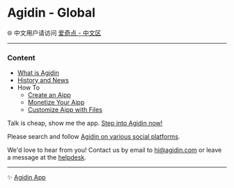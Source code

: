 # Agidin - Global

🌐 中文用户请访问 [爱奇点 - 中文区](https://info.cn.agidin.com)

---

### Content

- [What is Agidin](./topic/whitepaper/home.md)
- [History and News](./news/home.md)
- How To
  - [Create an Aipp](./topic/create_aipp/home.md)
  - [Monetize Your Aipp](./topic/monetize_aipp/home.md)
  - [Customize Aipp with Files](./topic/aipp_files/home.md)

Talk is cheap, show me the app. [Step into Agidin now!](https://u.agidin.com)

Please search and follow [Agidin on various social platforms](https://links.agidin.com).

We'd love to hear from you! Contact us by email to [hi@agidin.com](mailto:hi@agidin.com) or leave a message at the [helpdesk](https://csr.agidin.com).

---

✨ [Agidin App](https://agidin.com)

<!-- ✨ Agidin is powered by [Faronear](https://faronear.com) -->
